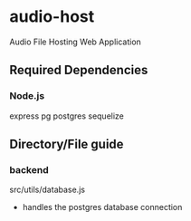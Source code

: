 # audio-host
Audio File Hosting Web Application

## Required Dependencies

### Node.js
express
pg
postgres
sequelize

## Directory/File guide

### backend

src/utils/database.js
- handles the postgres database connection